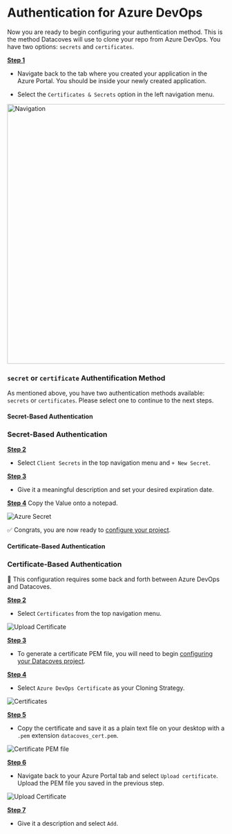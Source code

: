 # Authentication for Azure DevOps 

Now you are ready to begin configuring your authentication method. This is the method Datacoves will use to clone your repo from Azure DevOps. You have two options: `secrets` and `certificates`.

<u>**Step 1**</u> 

- Navigate back to the tab where you created your application in the Azure Portal. You should be inside your newly created application.

- Select the `Certificates & Secrets` option in the left navigation menu.

<img src="/how-tos/datacoves/assets/azure_devops_secret_nav.jpg" alt="Navigation" width="800" height="600">

### `secret` or `certificate` Authentification Method

As mentioned above, you have two authentication methods available: `secrets` or `certificates`. Please select one to continue to the next steps.

<!-- tabs:start -->

#### **Secret-Based Authentication**

### Secret-Based Authentication

<u>**Step 2**</u> 

- Select `Client Secrets` in the top navigation menu and `+ New Secret`.

<u>**Step 3**</u> 

- Give it a meaningful description and set your desired expiration date.

<u>**Step 4**</u> Copy the Value onto a notepad.

<img src="/how-tos/datacoves/assets/azure_devops_secret.jpg" alt="Azure Secret">

✅ Congrats, you are now ready to [configure your project](how-tos/datacoves/how_to_projects.md).

#### **Certificate-Based Authentication**

### Certificate-Based Authentication

🚨 This configuration requires some back and forth between Azure DevOps and Datacoves.

<u>**Step 2**</u>

- Select `Certificates` from the top navigation menu.

<img src="/how-tos/datacoves/assets/azure_devops_upload_certificate.png" alt="Upload Certificate">

<u>**Step 3**</u> 

- To generate a certificate PEM file, you will need to begin [configuring your Datacoves project](how-tos/datacoves/how_to_projects.md). 

<u>**Step 4**</u>

- Select `Azure DevOps Certificate` as your Cloning Strategy. 

<img src="/how-tos/datacoves/assets/azure_devops_certificate.jpg" alt="Certificates">

<u>**Step 5**</u>

- Copy the certificate and save it as a plain text file on your desktop with a `.pem` extension `datacoves_cert.pem`.

<img src="/how-tos/datacoves/assets/azure_devops_certificate_copy.jpg" alt="Certificate PEM file">

<u>**Step 6**</u>

- Navigate back to your Azure Portal tab and select `Upload certificate`. Upload the PEM file you saved in the previous step.

<img src="/how-tos/datacoves/assets/azure_devops_upload_certificate.png" alt="Upload Certificate">

<u>**Step 7**</u>

- Give it a description and select `Add`.

<!-- tabs:end -->


